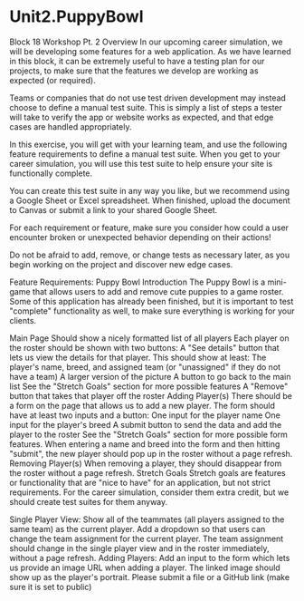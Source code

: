 # Unit2.PuppyBowl
Block 18 Workshop Pt. 2
Overview
In our upcoming career simulation, we will be developing some features for a web application. As we have learned in this block, it can be extremely useful to have a testing plan for our projects, to make sure that the features we develop are working as expected (or required).

Teams or companies that do not use test driven development may instead choose to define a manual test suite. This is simply a list of steps a tester will take to verify the app or website works as expected, and that edge cases are handled appropriately.

In this exercise, you will get with your learning team, and use the following feature requirements to define a manual test suite. When you get to your career simulation, you will use this test suite to help ensure your site is functionally complete.

You can create this test suite in any way you like, but we recommend using a Google Sheet or Excel spreadsheet. When finished, upload the document to Canvas or submit a link to your shared Google Sheet.

For each requirement or feature, make sure you consider how could a user encounter broken or unexpected behavior depending on their actions!

Do not be afraid to add, remove, or change tests as necessary later, as you begin working on the project and discover new edge cases.

Feature Requirements: Puppy Bowl
Introduction
The Puppy Bowl is a mini-game that allows users to add and remove cute puppies to a game roster. Some of this application has already been finished, but it is important to test "complete" functionality as well, to make sure everything is working for your clients.

Main Page
Should show a nicely formatted list of all players
Each player on the roster should be shown with two buttons:
A "See details" button that lets us view the details for that player. This should show at least:
The player's name, breed, and assigned team (or "unassigned" if they do not have a team)
A larger version of the picture
A button to go back to the main list
See the "Stretch Goals" section for more possible features
A "Remove" button that takes that player off the roster
Adding Player(s)
There should be a form on the page that allows us to add a new player.
The form should have at least two inputs and a button:
One input for the player name
One input for the player's breed
A submit button to send the data and add the player to the roster
See the "Stretch Goals" section for more possible form features.
When entering a name and breed into the form and then hitting "submit", the new player should pop up in the roster without a page refresh.
Removing Player(s)
When removing a player, they should disappear from the roster without a page refresh.
Stretch Goals
Stretch goals are features or functionality that are "nice to have" for an application, but not strict requirements. For the career simulation, consider them extra credit, but we should create test suites for them anyway.

Single Player View:
Show all of the teammates (all players assigned to the same team) as the current player.
Add a dropdown so that users can change the team assignment for the current player.
The team assignment should change in the single player view and in the roster immediately, without a page refresh.
Adding Players:
Add an input to the form which lets us provide an image URL when adding a player.
The linked image should show up as the player's portrait.
Please submit a file or a GitHub link (make sure it is set to public)

